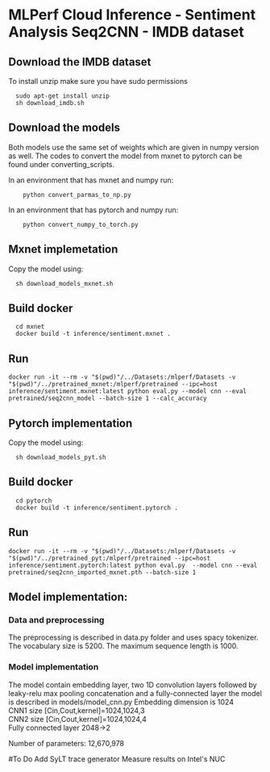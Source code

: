 # MLPerf Cloud Inference - Sentiment Analysis Seq2CNN - IMDB dataset

## Download the IMDB dataset
To install unzip make sure you have sudo permissions 
```
  sudo apt-get install unzip
  sh download_imdb.sh
```
## Download the models
Both models use the same set of weights which are given in numpy version as well.
The codes to convert the model from mxnet to pytorch can be found under converting_scripts.

In an environment that has mxnet and numpy run:
```
    python convert_parmas_to_np.py
```    
In an environment that has pytorch and numpy run:
```
    python convert_numpy_to_torch.py
```    

## Mxnet implemetation
Copy the model using:
```
  sh download_models_mxnet.sh
```
## Build docker
```
  cd mxnet
  docker build -t inference/sentiment.mxnet .
```
## Run
```
docker run -it --rm -v "$(pwd)"/../Datasets:/mlperf/Datasets -v "$(pwd)"/../pretrained_mxnet:/mlperf/pretrained --ipc=host inference/sentiment.mxnet:latest python eval.py --model cnn --eval pretrained/seq2cnn_model --batch-size 1 --calc_accuracy
```

## Pytorch implementation
Copy the model using:
```
  sh download_models_pyt.sh
```
## Build docker
```
  cd pytorch
  docker build -t inference/sentiment.pytorch .
```
## Run
``` 
docker run -it --rm -v "$(pwd)"/../Datasets:/mlperf/Datasets -v "$(pwd)"/../pretrained_pyt:/mlperf/pretrained --ipc=host inference/sentiment.pytorch:latest python eval.py  --model cnn --eval pretrained/seq2cnn_imported_mxnet.pth --batch-size 1 
```

## Model implementation:
### Data and preprocessing
The preprocessing is described in data.py folder and uses spacy tokenizer.
The vocabulary size is 5200.
The maximum sequence length is 1000.
### Model implementation
The model contain embedding layer, two 1D convolution layers followed by leaky-relu max pooling concatenation and a fully-connected layer the model is described in models/model_cnn.py
Embedding dimension is 1024<br/>
CNN1 size [Cin,Cout,kernel]=1024,1024,3<br/>
CNN2 size [Cin,Cout,kernel]=1024,1024,4<br/>
Fully connected layer 2048->2

Number of parameters:  12,670,978

#To Do
Add SyLT trace generator
Measure results on Intel's NUC

